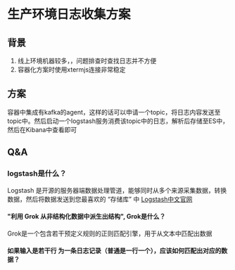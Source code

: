 # 生产环境日志收集方案

## 背景
1. 线上环境机器较多，，问题排查时查找日志并不方便
2. 容器化方案时使用xtermjs连接非常稳定

## 方案
容器中集成有kafka的agent，这样的话可以申请一个topic，将日志内容发送至topic中。然后启动一个logstash服务消费该topic中的日志，解析后存储至ES中，然后在Kibana中查看即可

## Q&A

### logstash是什么？
Logstash 是开源的服务器端数据处理管道，能够同时从多个来源采集数据，转换数据，然后将数据发送到您最喜欢的 “存储库” 中
[Logstash中文官网](https://www.elastic.co/cn/products/logstash)

#### "利用 Grok 从非结构化数据中派生出结构", Grok是什么？
Grok是一个包含若干预定义规则的正则匹配引擎，用于从文本中匹配出数据

#### 如果输入是若干行 为一条日志记录（普通是一行一个），应该如何匹配出对应的数据？

